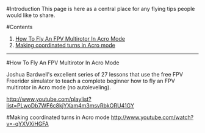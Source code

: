 #Introduction
This page is here as a central place for any flying tips people would like to share. 

#Contents
1. [How To Fly An FPV Multirotor In Acro Mode](#how-to-fly-an-fpv-multirotor-in-acro-mode-)
1. [Making coordinated turns in Acro mode](#making-coordinated-turns-in-acro-mode-)

***

#How To Fly An FPV Multirotor In Acro Mode

Joshua Bardwell's excellent series of 27 lessons that use the free FPV Freerider simulator to teach a complete beginner how to fly an FPV multirotor in Acro mode (no autoleveling).

http://www.youtube.com/playlist?list=PLwoDb7WF6c8kjYXam4m3msvRbkORU41GY

#Making coordinated turns in Acro mode
http://www.youtube.com/watch?v=-qYXVXiHGFA